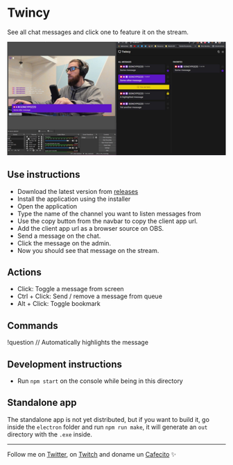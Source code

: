 # Twincy
See all chat messages and click one to feature it on the stream.

![01](./screenshots/01.jpg)

## Use instructions
* Download the latest version from [releases](https://github.com/goncy/twincy/releases)
* Install the application using the installer
* Open the application
* Type the name of the channel you want to listen messages from
* Use the copy button from the navbar to copy the client app url.
* Add the client app url as a browser source on OBS.
* Send a message on the chat.
* Click the message on the admin.
* Now you should see that message on the stream.

## Actions
* Click: Toggle a message from screen
* Ctrl + Click: Send / remove a message from queue
* Alt + Click: Toggle bookmark

## Commands
!question <question> // Automatically highlights the message

## Development instructions
* Run `npm start` on the console while being in this directory

## Standalone app
The standalone app is not yet distributed, but if you want to build it, go inside the `electron` folder and run `npm run make`, it will generate an `out` directory with the `.exe` inside.

---
Follow me on [Twitter](https://twitter.gonzalopozzo.com), on [Twitch](https://twitch.gonzalopozzo.com) and doname un [Cafecito](https://cafecito.gonzalopozzo.com) ✨
